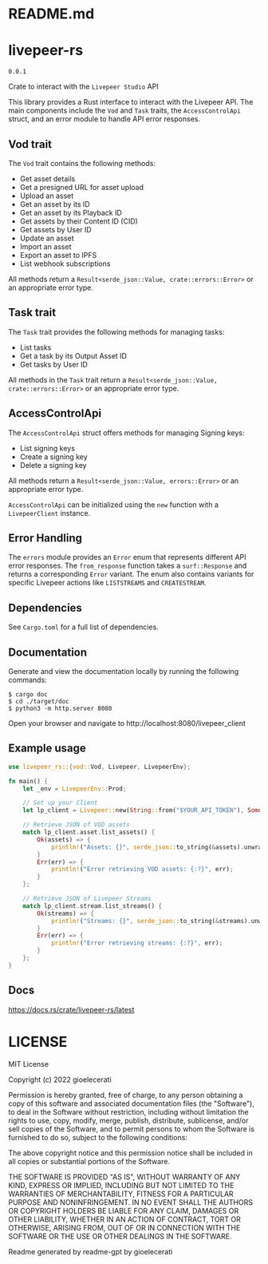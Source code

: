 # README.md

# livepeer-rs

`0.0.1`

Crate to interact with the `Livepeer Studio` API

This library provides a Rust interface to interact with the Livepeer API. The main components include the `Vod` and `Task` traits, the `AccessControlApi` struct, and an error module to handle API error responses.

## Vod trait

The `Vod` trait contains the following methods:

- Get asset details
- Get a presigned URL for asset upload
- Upload an asset
- Get an asset by its ID
- Get an asset by its Playback ID
- Get assets by their Content ID (CID)
- Get assets by User ID
- Update an asset
- Import an asset
- Export an asset to IPFS
- List webhook subscriptions

All methods return a `Result<serde_json::Value, crate::errors::Error>` or an appropriate error type.

## Task trait

The `Task` trait provides the following methods for managing tasks:

- List tasks
- Get a task by its Output Asset ID
- Get tasks by User ID

All methods in the `Task` trait return a `Result<serde_json::Value, crate::errors::Error>` or an appropriate error type.

## AccessControlApi

The `AccessControlApi` struct offers methods for managing Signing keys:

- List signing keys
- Create a signing key
- Delete a signing key

All methods return a `Result<serde_json::Value, errors::Error>` or an appropriate error type.

`AccessControlApi` can be initialized using the `new` function with a `LivepeerClient` instance.

## Error Handling

The `errors` module provides an `Error` enum that represents different API error responses. The `from_response` function takes a `surf::Response` and returns a corresponding `Error` variant. The enum also contains variants for specific Livepeer actions like `LISTSTREAMS` and `CREATESTREAM`.

## Dependencies

See `Cargo.toml` for a full list of dependencies.

## Documentation

Generate and view the documentation locally by running the following commands:

```
$ cargo doc
$ cd ./target/doc
$ python3 -m http.server 8080
```

Open your browser and navigate to http://localhost:8080/livepeer_client

## Example usage

```rust
use livepeer_rs::{vod::Vod, Livepeer, LivepeerEnv};

fn main() {
    let _env = LivepeerEnv::Prod;

    // Set up your Client
    let lp_client = Livepeer::new(String::from("$YOUR_API_TOKEN"), Some(_env));

    // Retrieve JSON of VOD assets
    match lp_client.asset.list_assets() {
        Ok(assets) => {
            println!("Assets: {}", serde_json::to_string(&assets).unwrap());
        }
        Err(err) => {
            println!("Error retrieving VOD assets: {:?}", err);
        }
    };

    // Retrieve JSON of Livepeer Streams
    match lp_client.stream.list_streams() {
        Ok(streams) => {
            println!("Streams: {}", serde_json::to_string(&streams).unwrap());
        }
        Err(err) => {
            println!("Error retrieving streams: {:?}", err);
        }
    };
}
```

## Docs

https://docs.rs/crate/livepeer-rs/latest

# LICENSE

MIT License

Copyright (c) 2022 gioelecerati

Permission is hereby granted, free of charge, to any person obtaining a copy of this software and associated documentation files (the "Software"), to deal in the Software without restriction, including without limitation the rights to use, copy, modify, merge, publish, distribute, sublicense, and/or sell copies of the Software, and to permit persons to whom the Software is furnished to do so, subject to the following conditions:

The above copyright notice and this permission notice shall be included in all copies or substantial portions of the Software.

THE SOFTWARE IS PROVIDED "AS IS", WITHOUT WARRANTY OF ANY KIND, EXPRESS OR IMPLIED, INCLUDING BUT NOT LIMITED TO THE WARRANTIES OF MERCHANTABILITY, FITNESS FOR A PARTICULAR PURPOSE AND NONINFRINGEMENT. IN NO EVENT SHALL THE AUTHORS OR COPYRIGHT HOLDERS BE LIABLE FOR ANY CLAIM, DAMAGES OR OTHER LIABILITY, WHETHER IN AN ACTION OF CONTRACT, TORT OR OTHERWISE, ARISING FROM, OUT OF OR IN CONNECTION WITH THE SOFTWARE OR THE USE OR OTHER DEALINGS IN THE SOFTWARE.

Readme generated by readme-gpt by gioelecerati
